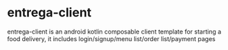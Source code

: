 # entrega-client
entrega-client is an android kotlin composable client template for starting a food delivery, it includes login/signup/menu list/order list/payment pages
